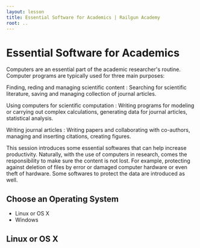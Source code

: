 ```yaml
---
layout: lesson
title: Essential Software for Academics | Railgun Academy
root: ..
---
```


# Essential Software for Academics

Computers are an essential part of the academic researcher's routine. Computer programs are typically used for three main purposes:

Finding, reding and managing scientific content
   :  Searching for scientific literature, saving and managing collection of journal articles.

Using computers for scientific computation
   :  Writing programs for modeling or carrying out complex calculations, generating data for journal articles, statistical analysis.

Writing journal articles
   :  Writing papers and collaborating with co-authors, managing and inserting citations, creating figures.


This session introduces some essential softwares that can help increase productivity. Naturally, with the use of computers in research, comes the responsibility to make sure the content is not lost. For example, protecting against deletion of files by error or damaged computer hardware or even theft of hardware. Some softwares to protect the data are introduced as well.

## Choose an Operating System

* Linux or OS X
* Windows

## Linux or OS X
